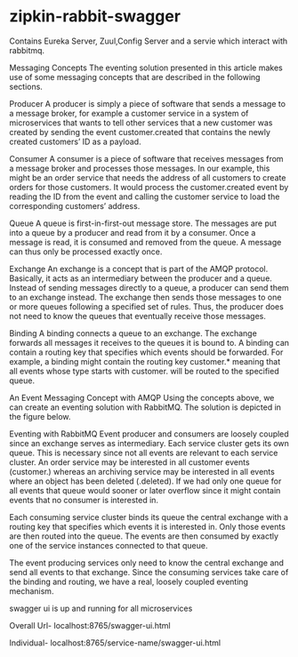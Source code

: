 # zipkin-rabbit-swagger

Contains Eureka Server, Zuul,Config Server and a servie which interact with rabbitmq.

Messaging Concepts The eventing solution presented in this article makes use of some messaging concepts that are described in the following sections.

Producer A producer is simply a piece of software that sends a message to a message broker, for example a customer service in a system of microservices that wants to tell other services that a new customer was created by sending the event customer.created that contains the newly created customers’ ID as a payload.

Consumer A consumer is a piece of software that receives messages from a message broker and processes those messages. In our example, this might be an order service that needs the address of all customers to create orders for those customers. It would process the customer.created event by reading the ID from the event and calling the customer service to load the corresponding customers’ address.

Queue A queue is first-in-first-out message store. The messages are put into a queue by a producer and read from it by a consumer. Once a message is read, it is consumed and removed from the queue. A message can thus only be processed exactly once.

Exchange An exchange is a concept that is part of the AMQP protocol. Basically, it acts as an intermediary between the producer and a queue. Instead of sending messages directly to a queue, a producer can send them to an exchange instead. The exchange then sends those messages to one or more queues following a specified set of rules. Thus, the producer does not need to know the queues that eventually receive those messages.

Binding A binding connects a queue to an exchange. The exchange forwards all messages it receives to the queues it is bound to. A binding can contain a routing key that specifies which events should be forwarded. For example, a binding might contain the routing key customer.* meaning that all events whose type starts with customer. will be routed to the specified queue.

An Event Messaging Concept with AMQP Using the concepts above, we can create an eventing solution with RabbitMQ. The solution is depicted in the figure below.

Eventing with RabbitMQ Event producer and consumers are loosely coupled since an exchange serves as intermediary. Each service cluster gets its own queue. This is necessary since not all events are relevant to each service cluster. An order service may be interested in all customer events (customer.) whereas an archiving service may be interested in all events where an object has been deleted (.deleted). If we had only one queue for all events that queue would sooner or later overflow since it might contain events that no consumer is interested in.

Each consuming service cluster binds its queue the central exchange with a routing key that specifies which events it is interested in. Only those events are then routed into the queue. The events are then consumed by exactly one of the service instances connected to that queue.

The event producing services only need to know the central exchange and send all events to that exchange. Since the consuming services take care of the binding and routing, we have a real, loosely coupled eventing mechanism.


swagger ui is up and running for all microservices

Overall Url- localhost:8765/swagger-ui.html

Individual- localhost:8765/service-name/swagger-ui.html

